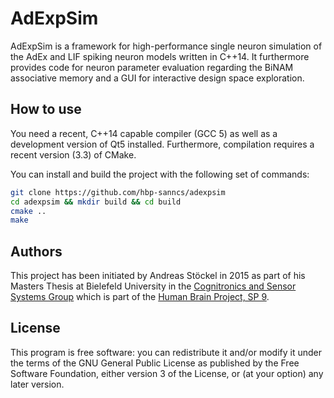 AdExpSim
========

AdExpSim is a framework for high-performance single neuron simulation of
the AdEx and LIF spiking neuron models written in C++14. It furthermore
provides code for neuron parameter evaluation regarding the BiNAM
associative memory and a GUI for interactive design space exploration.

How to use
----------

You need a recent, C++14 capable compiler (GCC 5) as well as a development
version of Qt5 installed. Furthermore, compilation requires a recent version
(3.3) of CMake.

You can install and build the project with the following set of commands:
````bash
git clone https://github.com/hbp-sanncs/adexpsim
cd adexpsim && mkdir build && cd build
cmake ..
make
````

Authors
-------

This project has been initiated by Andreas Stöckel in 2015 as part of his Masters Thesis
at Bielefeld University in the [Cognitronics and Sensor Systems Group](http://www.ks.cit-ec.uni-bielefeld.de/) which is
part of the [Human Brain Project, SP 9](https://www.humanbrainproject.eu/neuromorphic-computing-platform).

License
-------

This program is free software: you can redistribute it and/or modify
it under the terms of the GNU General Public License as published by
the Free Software Foundation, either version 3 of the License, or
(at your option) any later version.

